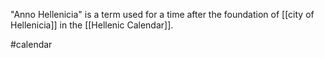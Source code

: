 "Anno Hellenicia" is a term used for a time after the foundation of [[city of Hellenicia]] in the [[Hellenic Calendar]].

#calendar 